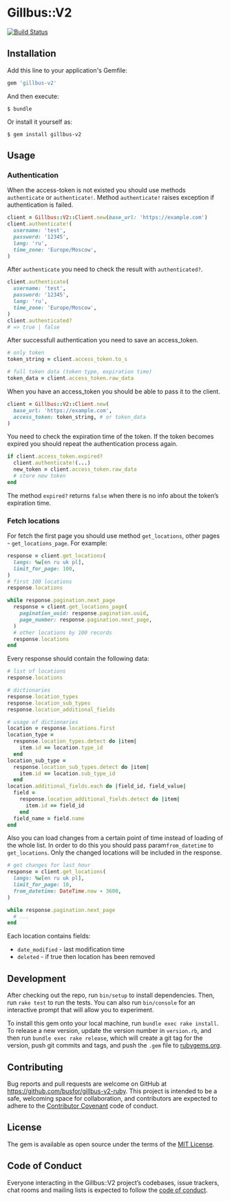 # Gillbus::V2

[![Build Status](https://travis-ci.com/busfor/gillbus-v2-ruby.svg?branch=master)](https://travis-ci.com/busfor/gillbus-v2-ruby)

## Installation

Add this line to your application's Gemfile:

```ruby
gem 'gillbus-v2'
```

And then execute:

    $ bundle

Or install it yourself as:

    $ gem install gillbus-v2

## Usage

### Authentication

When the access-token is not existed you should use methods `authenticate` or `authenticate!`. Method `authenticate!` raises exception if authentication is failed.

```ruby
client = Gillbus::V2::Client.new(base_url: 'https://example.com')
client.authenticate!(
  username: 'test',
  password: '12345',
  lang: 'ru',
  time_zone: 'Europe/Moscow',
)
```

After `authenticate` you need to check the result with `authenticated?`.

```ruby
client.authenticate(
  username: 'test',
  password: '12345',
  lang: 'ru',
  time_zone: 'Europe/Moscow',
)
client.authenticated?
# => true | false
```

After successfull authentication you need to save an access_token.

```ruby
# only token
token_string = client.access_token.to_s

# full token data (token type, expiration time)
token_data = client.access_token.raw_data
```

When you have an access_token you should be able to pass it to the client.

```ruby
client = Gillbus::V2::Client.new(
  base_url: 'https://example.com',
  access_token: token_string, # or token_data
)
```

You need to check the expiration time of the token. If the token becomes expired you should repeat the authentication process again.

```ruby
if client.access_token.expired?
  client.authenticate!(...)
  new_token = client.access_token.raw_data
  # store new token
end
```

The method `expired?` returns `false` when there is no info about the token’s expiration time.

### Fetch locations

For fetch the first page you should use method `get_locations`, other pages - `get_locations_page`. For example:

```ruby
response = client.get_locations(
  langs: %w[en ru uk pl],
  limit_for_page: 100,
)
# first 100 locations
response.locations

while response.pagination.next_page
  response = client.get_locations_page(
    pagination_uuid: response.pagination.uuid,
    page_number: response.pagination.next_page,
  )
  # other locations by 100 records
  response.locations
end
```

Every response should contain the following data:

```ruby
# list of locations
response.locations

# dictionaries
response.location_types
response.location_sub_types
response.location_additional_fields

# usage of dictionaries
location = response.locations.first
location_type =
  response.location_types.detect do |item|
    item.id == location.type_id
  end
location_sub_type =
  response.location_sub_types.detect do |item|
    item.id == location.sub_type_id
  end
location.additional_fields.each do |field_id, field_value|
  field =
    response.location_additional_fields.detect do |item|
      item.id == field_id
    end
  field_name = field.name
end
```

Also you can load changes from a certain point of time instead of loading of the whole list. In order to do this you should pass param`from_datetime` to `get_locations`. Only the changed locations will be included in the response.

```ruby
# get changes for last hour
response = client.get_locations(
  langs: %w[en ru uk pl],
  limit_for_page: 10,
  from_datetime: DateTime.now - 3600,
)

while response.pagination.next_page
  # ...
end
```

Each location contains fields:

- `date_modified` - last modification time
- `deleted` - if true then location has been removed

## Development

After checking out the repo, run `bin/setup` to install dependencies. Then, run `rake test` to run the tests. You can also run `bin/console` for an interactive prompt that will allow you to experiment.

To install this gem onto your local machine, run `bundle exec rake install`. To release a new version, update the version number in `version.rb`, and then run `bundle exec rake release`, which will create a git tag for the version, push git commits and tags, and push the `.gem` file to [rubygems.org](https://rubygems.org).

## Contributing

Bug reports and pull requests are welcome on GitHub at https://github.com/busfor/gillbus-v2-ruby. This project is intended to be a safe, welcoming space for collaboration, and contributors are expected to adhere to the [Contributor Covenant](http://contributor-covenant.org) code of conduct.

## License

The gem is available as open source under the terms of the [MIT License](https://opensource.org/licenses/MIT).

## Code of Conduct

Everyone interacting in the Gillbus::V2 project’s codebases, issue trackers, chat rooms and mailing lists is expected to follow the [code of conduct](https://github.com/busfor/gillbus-v2-ruby/blob/master/CODE_OF_CONDUCT.md).
